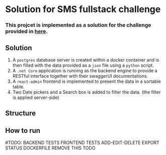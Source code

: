 # Solution for SMS fullstack challenge

### This projcet is implemented as a solution for the challenge provided in [here](./mission/README.md).

## Solution

1. A `postgres` database server is created within a docker container and is then filled with the data provided as a `json` file using a `python` script.
2. A `.net Core` application is running as the backend engine to provide a RESTful interface together with their swaggerUI documentations.
3. A `react-admin` frontend is implemented to present the data in a sortable table.
4. Two Date pickers and a Search box is added to filter the data. (the filter is applied server-side)

## Structure

## How to run







#TODO:
BACKEND TESTS
FRONTEND TESTS
ADD-EDIT-DELETE
EXPORT
STATUS
DOCKERFILE
REMOVE THIS TODO